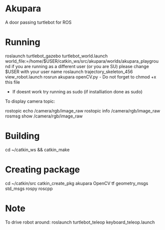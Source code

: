 # Akupara

A door passing turtlebot for ROS

# Running
  roslaunch turtlebot_gazebo turtlebot_world.launch world_file:=/home/$USER/catkin_ws/src/akupara/worlds/akupara_playground
  if you are running as a different user (or you are SU) please change $USER with your user name
  roslaunch trajectory_skeleton_456 view_robot.launch
  rosrun akupara openCV.py - Do not forget to chmod +x this file

  - If doesnt work try running as sudo (if installiation done as sudo)

  To display camera topic:

  rostopic echo /camera/rgb/image_raw
  rostopic info /camera/rgb/image_raw
  rosmsg show /camera/rgb/image_raw

# Building
  cd ~/catkin_ws && catkin_make

# Creating package
  cd ~/catkin/src
  catkin_create_pkg akupara OpenCV tf geometry_msgs std_msgs rospy roscpp

# Note
  To drive robot around:
  roslaunch turtlebot_teleop keyboard_teleop.launch

